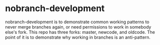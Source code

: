 # nobranch-development
nobranch-development is to demonstrate common working patterns to never merge branches again, or need permissions to work in somebody else's fork. This repo has three forks: master, newcode, and oldcode. The point of it is to demonstrate why working in branches is an anti-pattern. 
